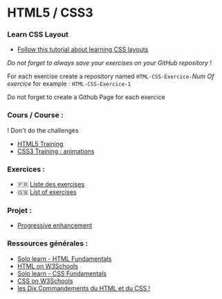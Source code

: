 # HTML5 / CSS3

### Learn CSS Layout

- [Follow this tutorial about learning CSS layouts](learnlayout.md)

*Do not forget to always save your exercises on your GitHub repository !*

For each exercise create a repository named `HTML-CSS-Exercice-`*Num Of exercice*  for example : `HTML-CSS-Exercice-1`

Do not forget to create a Github Page for each exercice

### Cours / Course :
! Don't do the challenges 
- [HTML5 Training](https://drive.google.com/open?id=1Ees4PrX8ebK05y8lgNLt7BK086CMFqPSn5LWR-lerkU)
- [CSS3 Training : animations](https://drive.google.com/open?id=1_N73oaBMVlDy5VTumfxQHUeJ8rATvoAaHx_RXSprI4Y)

### Exercices :
- :fr: [Liste des exercises](exercices-fr.md)
- :uk: [List of exercises](exercices-en.md)

### Projet :
- [Progressive enhancement](../../Projects/progressive-enhancement)

### Ressources générales :
- [Solo learn - HTML Fundamentals](https://www.sololearn.com/Course/HTML/)
- [HTML on W3Schools](https://www.w3schools.com/html/)
- [Solo learn - CSS Fundamentals](https://www.sololearn.com/Course/CSS/)
- [CSS on W3Schools](https://www.w3schools.com/css/)
- [les Dix Commandements du HTML et du CSS !](https://github.com/simplonco/Ten-Commandments-of-HTML-and-CSS/blob/master/README_FR.md)
